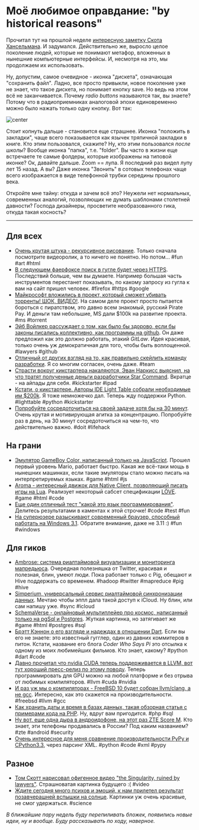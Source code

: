 # Моё любимое оправдание: "by historical reasons"

Прочитал тут на прошлой неделе
[интересную заметку Скота Хансельмана](http://www.hanselman.com/blog/TheFloppyDiskMeansSaveAnd14OtherOldPeopleIconsThatDontMakeSenseAnymore.aspx). И задумался. Действительно же, выросло целое поколение людей, которые не понимают метафор, вложенных в нынешние компьютерные интерфейсы. И, несмотря на это, мы продолжаем их использовать.

Ну, допустим, самое очевидное - иконка "дискета", означающая "сохранить файл". Ладно, все просто привыкли, новое поколение уже не знает, что такое дискета, но понимает кнопку save. Но ведь на этом всё не заканчивается. Почему *radio buttons* называются так, вы знаете? Потому что в радиоприемниках аналоговой эпохи единовременно можно было нажать только одну кнопку. Вот так:

![center](http://addmeto.cc/images/posts/floppy-shmoppy.jpg)

Стоит копнуть дальше - становится еще страшнее. Иконка "положить в закладки", чаще всего показывается как язычек тряпичной закладки в книге. Кто этим пользовался, скажите? Ну, кто этим пользовался _после школы_? Вообще иконка "папка", т.е. "folder". Вы часто в жизни еще встречаете те самые фолдеры, которые изображены на типовой иконке? Ок, давайте дальше. Zoom == лупа. Я последний раз видел лупу лет 15 назад. А вы? Даже иконка "Звонить" в сотовых телефонах чаще всего изображается в виде телефонной трубки середины прошлого века.

Откройте мне тайну: откуда и зачем всё это? Неужели нет нормальных, современных аналогий, позволяющих не думать шаблонами столетней давности? Господа дизайнеры, просветите необразованного гика, откуда такая косность?

-----

## Для всех
* [Очень крутая штука - рекурсивное рисование](http://recursivedrawing.com/). Только сначала посмотрите видеоролик, а то ничего не понятно. Но потом... #fun #art #html
* [В следующем фаерфоксе поиск в гугле будет через HTTPS](https://blog.mozilla.org/privacy/2012/05/07/rolling-out-https-google-search/). Последствий больше, чем вы думаете. Например большая часть инструментов перестанет показывать, по какому запросу из гугла к вам на сайт пришел человек. #firefox #https #google
* [Майкрософт вложились в проект, который сможет убивать торренты! ШОК, ВИДЕО!](http://torrentfreak.com/microsoft-funded-startup-aims-to-kill-bittorrent-traffic-120513/). На самом деле проект просто пытается бороться с пиратством, это давно всем знакомый, русский Pirate Pay. И деньги там небольшие, MS дали $100k на развитие проекта. #ms #torrent
* [Эйб Войлкер рассуждает о том, как было бы здорово, если бы законы писались коллективно, как программы на github](http://blog.abevoelker.com/gitlaw-github-for-laws-and-legal-documents-a-tourniquet-for-american-liberty/). Он даже предложил как это должно работать, этакий *GitLaw*. Идея красивая, только очень уж демократичная для того, чтобы быть воплощенной. #lawyers #github
* [Отличный от других взгляд на то, как правильно скейлить команду разработки](http://adam.heroku.com/past/2011/4/28/scaling_a_development_team/). Я со многим согласен, очень даже. #team
* [Страсти вокруг кикстартера накаляются, Эван Наркисс выяснил, на что тратят полученные деньги разработчики Star Command](http://kotaku.com/5902280/what-the-hell-these-game-developers-did-with-your-kickstarter-money). Вкратце - на айпады для себя. #kickstarter #ipad
* [Кстати, о кикстартере. Авторы IDE Light Table собрали необходимые им $200k](http://www.kickstarter.com/projects/ibdknox/light-table/backers). Я тоже немножечко дал. Теперь жду поддержки Python. #lighttable #python #kickstarter
* [Попробуйте сосредоточиться на своей задаче хотя бы на 30 минут](http://mindfolder.com/blog/30-minutes-day/). Очень крутая и мотивирующая агитка за концентрацию. Попробуйте раз в день, на 30 минут сосредоточиться на чем-то, что действительно важно. #doit #lifehack

## На грани
* [Эмулятор GameBoy Color, написанный только на JavaScript](http://gamecenter.grantgalitz.org/index). Прошел первый уровень Mario, работает быстро. Какая же всё-таки мощь в нынешних машинках, если такие эмуляторы стало можно писать на интерпретируемых языках. #game #html #js
* [Aroma - интересный движок для Native Client, позволяющий писать игры на Lua](http://leafo.net/aroma/). Реализует некоторый сабсет спецификации [LÖVE](https://love2d.org/). #game #html #code
* [Еще один отличный тест "какой это язык программирования"](http://wtpl.heroku.com/). Делитесь результатами в каментах к этой строчке! #code #test #fun
* [На суперюзере разыскивают современный браузер, способный работать на Windows 3.1](http://superuser.com/questions/423061/is-there-a-modern-browser-that-runs-on-windows-3-1). Обратите внимание, даже не 3.11 :) #fun #windows

## Для гиков
* [Ambrose: система риалтаймовой визуализации и мониторинга мапредьюса](https://github.com/twitter/ambrose). Очередная полезняшка от Twitter, красивая и полезная, блин, умеют люди. Пока работает только с Pig, обещают и Hive поддержать со временем. #hadoop #twitter #mapreduce #pig #hive
* [Simperium, универсальный сервис риалтаймовой синхронизации данных](https://simperium.com/). Мечтаю чтобы эппл дала такой доступ к iCloud. Ну блин, или сам напишу уже. #sync #icloud
* [SchemaVerse - онлайновый мультиплейер про космос, написанный только на pgSql и Postgres](https://schemaverse.com/). Жуткая картинка, но затягивает же #game #html #postgres #sql
* [Брэтт Кэннон о его взгляде и надеждах в отношении Dart](http://sayspy.blogspot.com/2012/05/my-very-shallow-thoughts-on-dart.html). Если вы его не знаете: это известный гугглер, один из давних коммитеров в питон. Кстати, название его блога *Coder Who Says Pi* это отсылка к одному из моих любимейших фильмов. Кто знает, какому? #python #dart #code
* [Давно прочитал что nvidia CUDA теперь поддерживается в LLVM, вот тут хороший пресс-релиз по этому поводу](http://www.hpcwire.com/hpcwire/2012-05-09/open_source_compiler_adds_support_for_nvidia_gpus.html). Теперь программировать для GPU можно на любой платформе и без отрыва от любимых компиляторов. #llvm #cuda #nvidia
* [И раз уж мы о компиляторах - FreeBSD 10 будет собран llvm/clang, а не gcc](http://www.phoronix.com/scan.php?page=news_item&px=MTEwMjI). Интересно, как это скажется на производительности. #freebsd #llvm #gcc
* [Как хранить даты и время в базах данных, такая обзорная статья с примерами кода на PHP](http://derickrethans.nl/storing-date-time-in-database.html). Ну, вдруг вам пригодится. #php #sql
* [Ну вот, еще одна дыра в андроидофоне, на этот раз ZTE Score M](http://pastebin.com/wamYsqTV). Кто знает, эти телефоны продавались в России? Под каким названием? #zte #android #security
* [Очень интересное для меня сравнение производительности PyPy и CPython3.3](http://blog.behnel.de/index.php?p=210), через парсинг XML. #python #code #xml #pypy

## Разное
* [Том Скотт нарисовал офигенное видео "the Singularity, ruined by lawyers"](http://www.tomscott.com/life/). Страшноватая картинка будущего :( #video
* [Ждите сегодня много психов и эмоций, к нам прилетел результат позавчерашней вспышки на солнце](http://earthsky.org/space/huge-sunspot-ar1476-turned-our-way-might-produce-x-flare). Картинки уж очень красивые, не смог удержаться. #science

*В ближайшие пару недель буду перепиливать бложек, появились новые идеи, ну и вообще. Буду рассказывать по ходу, наверное.*
